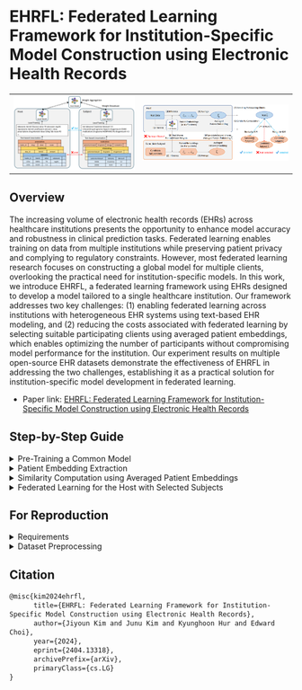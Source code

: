 # EHRFL: Federated Learning Framework for Institution-Specific Model Construction using Electronic Health Records
<table align="center">
  <tr>
    <td><img src="https://github.com/ji-youn-kim/EHRFL/blob/master/resources/Figure1.png?raw=true" width="500"/></td>
    <td><img src="https://github.com/ji-youn-kim/EHRFL/blob/master/resources/Figure2.png?raw=true" width="600"/></td>
  </tr>
</table>

## Overview
The increasing volume of electronic health records (EHRs) across healthcare institutions presents the opportunity to enhance model accuracy and robustness in clinical prediction tasks. 
Federated learning enables training on data from multiple institutions while preserving patient privacy and complying to regulatory constraints.
However, most federated learning research focuses on constructing a global model for multiple clients, overlooking the practical need for institution-specific models.
In this work, we introduce EHRFL, a federated learning framework using EHRs designed to develop a model tailored to a single healthcare institution.
Our framework addresses two key challenges: (1) enabling federated learning across institutions with heterogeneous EHR systems using text-based EHR modeling, and (2) reducing the costs associated with federated learning by selecting suitable participating clients using averaged patient embeddings, which enables optimizing the number of participants without compromising model performance for the institution.
Our experiment results on multiple open-source EHR datasets demonstrate the effectiveness of EHRFL in addressing the two challenges, establishing it as a practical solution for institution-specific model development in federated learning.

- Paper link: [EHRFL: Federated Learning Framework for Institution-Specific Model Construction using Electronic Health Records](http://arxiv.org/abs/2404.13318)

## Step-by-Step Guide

<details>
  
<summary>Pre-Training a Common Model</summary>

A common pre-trained model is needed to extract patient embeddings from the host (i.e., client initiating federated learning) and candidate subject (i.e., client participating in federated learning alongside the host) datas. \
The host can train this model by (1) setting the [Accelerate](https://huggingface.co/docs/accelerate/en/index) configuration and (2) running the code as follows. 

**Accelerate Config:**
```
compute_environment: LOCAL_MACHINE
distributed_type: MULTI_GPU # You May Use Multiple GPUs
downcast_bf16: 'no'
gpu_ids: [GPU IDs] 
machine_rank: 0
main_training_function: main
mixed_precision: bf16
num_machines: 1
num_processes: [# of GPUs]
rdzv_backend: static
same_network: true
tpu_env: []
tpu_use_cluster: false
tpu_use_sudo: false
use_cpu: false
```
**Code Script** (scripts/single.sh):
```
CUDA_VISIBLE_DEVICES=[GPU IDs] \ # You May Use Multiple GPUs
accelerate launch \
--main_process_port [Port] \
--num_processes [# of GPUs] \
--gpu_ids [GPU IDs] \ # You May Use Multiple GPUs
../main.py \
--input_path [Your Input Path] \
--save_dir [Your Save Directory] \
--train_type single \
--type_token \
--dpe \
--pos_enc \
--n_layers 2 \
--batch_size 64 \
--wandb_project_name [Your Wandb Project Name] \
--wandb_entity_name [Your Wandb Entity Name] \
--src_data [Host Data] \
--mixed_precision bf16
```

</details>

<details>

<summary>Patient Embedding Extraction</summary>

The host sends the pre-trained model to each candidate subject for patient embedding extraction. \
The host and each candidate subject extracts patient embeddings with their respective data. 

**Accelerate Config:**
```
compute_environment: LOCAL_MACHINE
distributed_type: 'NO'
downcast_bf16: 'no'
gpu_ids: [GPU ID] # Use a Single GPU
machine_rank: 0
main_training_function: main
mixed_precision: 'no'
num_machines: 1
num_processes: 1
rdzv_backend: static
same_network: true
tpu_env: []
tpu_use_cluster: false
tpu_use_sudo: false
use_cpu: false
```
**Code Script** (scripts/extract_latent.sh):
```
CUDA_VISIBLE_DEVICES=[GPU ID] \ # Use a Single GPU
accelerate launch \
--main_process_port [Port] \
--num_processes [# of GPUs] \
--gpu_ids [GPU ID] \ # Use a Single GPU
../main.py \
--input_path [Your Input Path] \
--save_dir [Your Save Directory] \
--train_type single \
--type_token \
--dpe \
--pos_enc \
--n_layers 2 \
--batch_size 64 \
--wandb_project_name [Your Wandb Project Name] \
--wandb_entity_name [Your Wandb Entity Name] \
--src_data [Client Data to Generate Latent] \
--mixed_precision no \
--extract_latent \
--exp_name [Wandb Run Name for Training Pretrained Host Model] \
--debug
```

</details>

<details>

<summary>Similarity Computation using Averaged Patient Embeddings</summary>

The host and each candidate subject generates an averaged patient embedding by averaging their respective patient embeddings. \
Each candidate subject sends their averaged patient embedding to the host. \
The host uses the averaged patient embeddings to compute host-subject similarity for each candidate subject. \
This step is necessary for selecting clients for federated learning participation. 

**Code Script** (scripts/similarity.sh)
```
python ../similarity.py \
--host_dir [Directory to Host Embeddings] \
--subj_dir [Directory to Subject Embeddings in Comma Separated List]
```

</details>

<details>
  
<summary>Federated Learning for the Host with Selected Subjects</summary>

The host selects participating subjects by excluding candidate subjects of low similarity scores or large distances with the host. \
With our framework, the host may start building their institution-specific model by conducting federated learning with the selected clients, using text-based EHR federated learning to enable training across clients of heterogeneous EHR systems.

**Accelerate Config:**
```
compute_environment: LOCAL_MACHINE
distributed_type: MULTI_GPU # You May Use Multiple GPUs
downcast_bf16: 'no'
gpu_ids: [GPU IDs] 
machine_rank: 0
main_training_function: main
mixed_precision: bf16
num_machines: 1
num_processes: [# of GPUs]
rdzv_backend: static
same_network: true
tpu_env: []
tpu_use_cluster: false
tpu_use_sudo: false
use_cpu: false
```
**Code Script** (scripts/federated.sh):

```
CUDA_VISIBLE_DEVICES=[GPU IDs] \ # You May Use Multiple GPUs
accelerate launch \
--main_process_port [Port] \
--num_processes [# of GPUs] \
--gpu_ids [GPU IDs] \ # You May Use Multiple GPUs
../main.py \
--input_path [Your Input Path] \
--save_dir [Your Save Directory] \
--train_type federated \
--algorithm [Federated Learning Algorithm] \
--type_token \
--dpe \
--pos_enc \
--n_layers 2 \
--batch_size 64 \
--wandb_project_name [Your Wandb Project Name] \
--wandb_entity_name [Your Wandb Entity Name] \
--src_data [s involved in Federated Learning] \
--mixed_precision bf16
```

</details>

## For Reproduction
<details> 
  
<summary>Requirements</summary>

```
# Create the conda environment
conda create -y -n EHRFL python=3.10.4

# Activate the environment
source activate EHRFL

# Install required packages
conda install -y pytorch==1.11.0 torchvision==0.12.0 torchaudio==0.11.0 cudatoolkit=11.3 -c pytorch

# For main code
pip install pandas==1.4.3 transformers==4.39.0 accelerate==0.27.2 scikit-learn==1.2.2 tqdm==4.65.0 fire==0.5.0 wandb==0.12.21

# For dataset preprocessing
pip install numpy==1.22.3 treelib==1.6.1 pyspark==3.3.1
```

</details>

<details>

<summary>Dataset Preprocessing</summary>

Our experiments use the following datasets: [MIMIC-III](https://physionet.org/content/mimiciii/1.4/), [MIMIC-IV](https://physionet.org/content/mimiciv/2.0/), [eICU](https://physionet.org/content/eicu-crd/2.0/). \
Preprocess the data with [Integrated-EHR-Pipeline](https://github.com/Jwoo5/integrated-ehr-pipeline) as follows:

```
git clone https://github.com/Jwoo5/integrated-ehr-pipeline.git
git checkout federated
```
```
python main.py --ehr mimiciii --dest [Your Output Path] --first_icu --seed 42,43,44,45,46 --mortality --long_term_mortality --los_3day --los_7day --readmission --final_acuity --imminent_discharge --diagnosis --creatinine --bilirubin --platelets --wbc
python main.py --ehr mimiciv --dest [Your Output Path] --first_icu --seed 42,43,44,45,46 --mortality --long_term_mortality --los_3day --los_7day --readmission --final_acuity --imminent_discharge --diagnosis --creatinine --bilirubin --platelets --wbc
python main.py --ehr eicu --dest [Your Output Path] --first_icu --seed 42,43,44,45,46 --mortality --long_term_mortality --los_3day --los_7day --readmission --final_acuity --imminent_discharge --diagnosis --creatinine --bilirubin --platelets --wbc

# For cohort split
python ehrs/federated.py --dest [Your Output Path]
```

</details>

## Citation
```
@misc{kim2024ehrfl,
      title={EHRFL: Federated Learning Framework for Institution-Specific Model Construction using Electronic Health Records}, 
      author={Jiyoun Kim and Junu Kim and Kyunghoon Hur and Edward Choi},
      year={2024},
      eprint={2404.13318},
      archivePrefix={arXiv},
      primaryClass={cs.LG}
}
```
